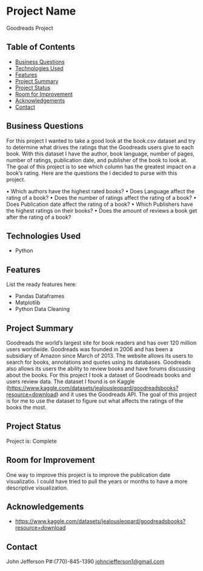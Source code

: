 # Project Name
Goodreads Project

## Table of Contents
* [Business Questions](#business-questions)
* [Technologies Used](#technologies-used)
* [Features](#features)
* [Project Summary](#project-summary)
* [Project Status](#project-status)
* [Room for Improvement](#room-for-improvement)
* [Acknowledgements](#acknowledgements)
* [Contact](#contact)
<!-- * [License](#license) -->


## Business Questions
For this project I wanted to take a good look at the book.csv dataset and try to determine what drives the ratings that the Goodreads users give to each book. With this dataset I have the author, book language, number of pages, number of ratings, publication date, and publisher of the book to look at. The goal of this project is to see which column has the greatest impact on a book’s rating. Here are the questions the I decided to purse with this project. 

•	Which authors have the highest rated books?
•	Does Language affect the rating of a book?
•	Does the number of ratings affect the rating of a book?
•	Does Publication date affect the rating of a book? 
•	Which Publishers have the highest ratings on their books?
•	Does the amount of reviews a book get after the rating of a book?


## Technologies Used
- Python



## Features
List the ready features here:
- Pandas Dataframes
- Matplotlib  
- Python Data Cleaning




## Project Summary 
Goodreads the world’s largest site for book readers and has over 120 million users worldwide.  Goodreads was founded in 2006 and has been a subsidiary of Amazon since March of 2013. The website allows its users to search for books, annotations and quotes using its databases. Goodreads also allows its users the ability to review books and have forums discussing about the books. For this project I took a dataset of Goodreads books and users review data. The dataset I found is on Kaggle (https://www.kaggle.com/datasets/jealousleopard/goodreadsbooks?resource=download) and it uses the Goodreads API. The goal of this project is for me to use the dataset to figure out what affects the ratings of the books the most. 


## Project Status
Project is: Complete


## Room for Improvement
One way to improve this project is to improve the publication date visualizatio. I could have tried to pull the years or months to have a more descriptive visualization. 


## Acknowledgements
- https://www.kaggle.com/datasets/jealousleopard/goodreadsbooks?resource=download



## Contact
John Jefferson 
P#:(770)-845-1390
johncjefferson1@gmail.com

